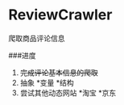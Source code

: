 # ReviewCrawler
爬取商品评论信息

###进度
1. ~~完成评论基本信息的爬取~~
2. 抽象
    *变量
    *结构
3. 尝试其他动态网站
    *淘宝
    *京东
